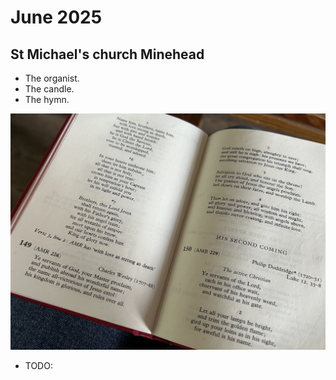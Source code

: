 # June 2025

## St Michael's church Minehead

- The organist.
- The candle.
- The hymn.

![The hymn](../../content/images/the-hymn.jpeg)

- TODO: